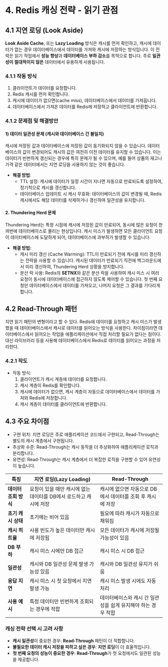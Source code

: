 # 4. Redis 캐싱 전략 - 읽기 관점
## 4.1 지연 로딩 (Look Aside)
**Look Aside Cache**, 또는 **Lazy Loading** 방식은 캐시를 먼저 확인하고, 캐시에 데이터가 없는 경우 데이터베이스에서 데이터를 가져와 캐시에 저장하는 방식입니다. 이 전략은 읽기 작업에서 **성능 향상**과 **데이터베이스 부하 감소**를 목적으로 합니다. 주로 **일관성이 절대적이지 않은** 데이터에서 유용하게 사용됩니다.

### 4.1.1 작동 방식
1. 클라이언트가 데이터를 요청합니다.
2. Redis 캐시를 먼저 확인합니다.
3. 캐시에 데이터가 없으면(cache miss), 데이터베이스에서 데이터를 가져옵니다.
4. 데이터베이스에서 가져온 데이터를 Redis에 저장하고 클라이언트에 반환합니다.


### 4.1.2 문제점 및 해결방안
#### 1) 데이터 일관성 문제 (캐시와 데이터베이스 간 불일치)
캐시에 저장된 값과 데이터베이스에 저장된 값이 동기화되지 않을 수 있습니다. 데이터베이스의 값이 변경되어도 캐시의 값은 여전히 이전 데이터를 유지할 수 있습니다. 이는 데이터가 빈번하게 갱신되는 경우에 특히 문제가 될 수 있으며, 예를 들어 상품의 재고나 가격 같은 데이터에서는 지연 로딩을 사용하지 않는 것이 좋습니다.
- **해결 방법**:
	- TTL 설정: 캐시에 데이터가 일정 시간이 지나면 자동으로 만료되도록 설정하여, 정기적으로 캐시를 갱신합니다.
	- 데이터베이스 업데이트 시 캐시 무효화: 데이터베이스의 값이 변경될 때, Redis 캐시에서도 해당 데이터를 삭제하거나 갱신하여 일관성을 유지합니다.

#### 2. Thundering Herd 문제
Thundering Herd는 특정 시점에 캐시에 저장된 값이 만료되어, 동시에 많은 요청이 한꺼번에 데이터베이스로 몰리는 현상입니다. 캐시 미스가 발생하면 모든 클라이언트 요청이 데이터베이스에 도달하게 되어, 데이터베이스에 과부하가 발생할 수 있습니다.
- **해결 방법:**
	- 캐시 미리 갱신 (Cache Warming): TTL이 만료되기 전에 캐시를 미리 갱신하는 전략을 사용할 수 있습니다. 캐시된 데이터가 만료되기 직전에 백그라운드에서 미리 갱신하여, Thundering Herd 상황을 방지합니다.
	- 분산 락 사용: Redis의 **SETNX**와 같은 분산 락을 사용하여 캐시 미스 시 여러 요청이 동시에 데이터베이스에 접근하지 않도록 제어할 수 있습니다. 첫 번째 요청만 데이터베이스에서 데이터를 가져오고, 나머지 요청은 그 결과를 기다리게 합니다.

## 4.2 Read-Through 패턴
지연 읽기 패턴의 변형이라고 할 수 있다.
Redis에 데이터를 요청하고 캐시 미스가 발생했을 때 데이터베이스에서 캐시로 데이터를 읽어오는 방식을 사용한다. 차이점이라면 데이터베이스에서 읽어오는 작업을 애플리케이션에서 직접 처리할 필요가 없다는 점이다. 대신 라이브러리 등을 사용해 데이터베이스에서 Redis로 데이터를 읽어오는 과정을 처리한다.

### 4.2.1 작도
- 작동 방식:
	1. 클라이언트가 캐시 계층에 데이터를 요청합니다.
	2. 캐시 계층이 Redis를 확인합니다.
	3. 캐시에 데이터가 없으면, 캐시 계층이 자동으로 데이터베이스에서 데이터를 가져와 Redis에 저장합니다.
	4. 캐시 계층이 데이터를 클라이언트에 반환합니다.

## 4.3 주요 차이점
- 구현 위치: 지연 로딩은 주로 애플리케이션 코드에서 구현되고, Read-Through는 별도의 캐시 계층에서 구현됩니다.
- 추상화 수준: Read-Through는 캐시 동작을 더 추상화하여 애플리케이션 로직과 분리합니다.
- 유연성: Read-Through는 캐시 계층에서 더 복잡한 로직을 구현할 수 있어 유연성이 높습니다.

| **특징**        | **지연 로딩(Lazy Loading)**                | **Read-Through**                   |
| ------------- | -------------------------------------- | ---------------------------------- |
| **데이터 조회 방식** | 요청이 있을 때만 캐시에 없는 데이터를 DB에서 로드하고 캐시에 저장 | 캐시에 없으면 자동으로 DB에서 데이터를 조회 후 캐시에 저장 |
| **초기 캐시 상태**  | 초기에는 비어 있음                             | 필요에 따라 캐시가 자동으로 채워짐                |
| **캐시 히트율**    | 사용 빈도가 높은 데이터만 캐시에 저장됨                 | 모든 데이터가 캐시에 저장될 가능성이 있음            |
| **DB 부하**     | 캐시 미스 시에만 DB 접근                        | 캐시 미스 시 DB 접근                      |
| **일관성**       | 캐시와 DB 일관성 문제 발생 가능성 있음                | 캐시와 DB 일관성 유지가 쉬움                  |
| **응답 지연**     | 캐시 미스 시 첫 요청에서 지연 발생 가능                | 캐시 미스 발생 시에도 자동 처리                 |
| **사용 예시**     | 특정 데이터만 빈번하게 조회되는 경우에 적합               | 데이터베이스와 캐시 간 일관성을 쉽게 유지해야 하는 경우 적합 |
### 캐싱 전략 선택 시 고려 사항
- **캐시 일관성**이 중요한 경우: **Read-Through** 패턴이 더 적합합니다.
- **불필요한 데이터 캐시 저장을 피하고 싶은 경우**: **지연 로딩**이 더 효율적입니다.
- **첫 번째 요청의 성능이 중요한 경우**: **Read-Through**가 첫 요청에서도 일관된 성능을 제공합니다.